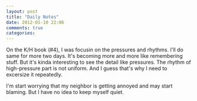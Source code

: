 ```yaml
---
layout: post
title: "Daily Notes"
date: 2012-01-10 22:06
comments: true
categories: 
---
```


On the K/H book (#4), I was focusin on the pressures and rhythms. I'll
do same for more two days.  It's becoming more and more like
remembering stuff. But it's kinda interesting to see the detail like
pressures. The rhythm of high-pressure part is not uniform. 
And I guess that's why I need to excersize it repeatedly.

I'm start worrying that my neighbor is getting annoyed and may start
blaming. But I have no idea to keep myself quiet. 
